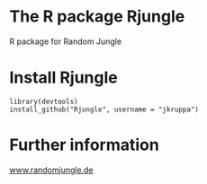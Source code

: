The R package Rjungle
=======

R package for Random Jungle

Install Rjungle
===============

    library(devtools)
    install_github("Rjungle", username = "jkruppa")
    

Further information
===================

www.randomjungle.de

